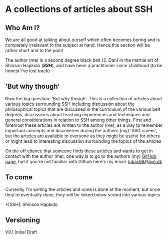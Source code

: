 # A collections of articles about SSH

## Who Am I?

We are all good at talking about ourself which often becomes boring and is completely irrelevant to the subject at hand. Hence this section will be rather short and to the point

The author (me) is a second degree black belt (2. Dan) in the martial art of Shinson Hapkido (__*SSH*__), and have been a practitioner since childhood (to be honest I've lost track)

## 'But why though'

Now the big question: 'But why though'. This is a collection of articles about various topics surrounding SSH including discussion about the philosophical topics that are discussed in the curriculum of the various belt degrees, discussions about teaching experiences and techniques and general considerations in relation to SSH among other things. First and foremost these articles are written to the author (me), as a way to remember important concepts and discoveries during the authors (my) 'SSG career', but the articles are available to everyone as they might be useful for others or might lead to interesting discussion surrounding the topics of the articles

On the off chance that someone finds these articles and wants to get in contact with the author (me), one way is to go to the authors (my) [GitHub page](https://github.com/LVOL98), but if you're not familiar with Github here's my email: lukas98@live.dk

## To come

Currently I'm writing the articles and none is done at the moment, but once they're eventually done, they will be linked below sorted into various topics

<!-- Abbreviations -->

*[SSH]: Shinson Hapkido

## Versioning

V0.1 Initial Draft